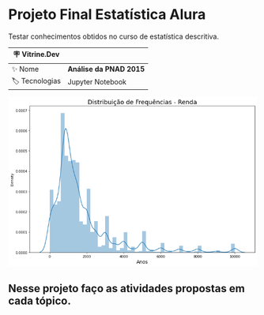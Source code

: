 # Projeto Final Estatística Alura

Testar conhecimentos obtidos no curso de estatística descritiva.

| :placard: Vitrine.Dev |     |
| -------------  | --- |
| :sparkles: Nome        | **Análise da PNAD 2015**
| :label: Tecnologias | Jupyter Notebook

<!-- Inserir imagem com a #vitrinedev ao final do link -->
![](https://github.com/Leonardo010/Projeto_estatistica_Alura/blob/master/imagens/distribuicao_de_frequencias_renda.png#vitrinedev)

## Nesse projeto faço as atividades propostas em cada tópico.
